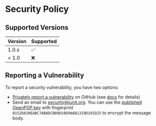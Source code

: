 # Security Policy

## Supported Versions

| Version | Supported          |
| ------- | ------------------ |
| 1.0.x   | :white_check_mark: |
| < 1.0   | :x:                |

## Reporting a Vulnerability

To report a security vulnerability, you have two options:

- [Privately report a vulnerability](https://github.com/junit-team/testng-engine/security/advisories/new) on GitHub (see [docs](https://docs.github.com/en/code-security/security-advisories/guidance-on-reporting-and-writing-information-about-vulnerabilities/privately-reporting-a-security-vulnerability) for details)
- Send an email to security@junit.org. You can use the [published OpenPGP key](https://keys.openpgp.org/search?q=security%40junit.org) with fingerprint `0152DA30EABC7ABADCB09D10D9A6B1329D191D25` to encrypt the message body.

